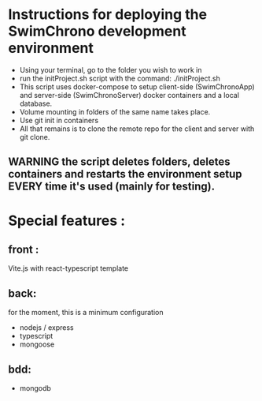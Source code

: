 # Instructions for deploying the SwimChrono development environment

- Using your terminal, go to the folder you wish to work in
- run the initProject.sh script with the command: ./initProject.sh
- This script uses docker-compose to setup client-side (SwimChronoApp) and server-side (SwimChronoServer) docker containers and a local database.
- Volume mounting in folders of the same name takes place.
- Use git init in containers
- All that remains is to clone the remote repo for the client and server with git clone.

## **WARNING** the script deletes folders, deletes containers and restarts the environment setup **EVERY** time it's used (mainly for testing).

# Special features : 

## front :  
  Vite.js with react-typescript template

## back:
for the moment, this is a minimum configuration

- nodejs / express
- typescript
- mongoose

## bdd:
- mongodb
